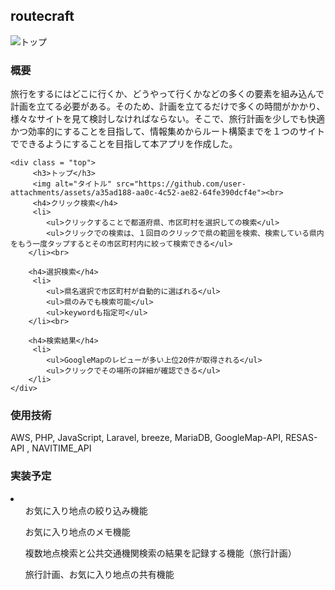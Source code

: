 <h2>routecraft</h2>
    <div class = "header">
        <img alt="トップ" src="https://github.com/user-attachments/assets/2e4b9d24-a773-46f1-b138-8afd62d7138c">
    <h3>概要</h3>
        旅行をするにはどこに行くか、どうやって行くかなどの多くの要素を組み込んで計画を立てる必要がある。そのため、計画を立てるだけで多くの時間がかかり、様々なサイトを見て検討しなければならない。そこで、旅行計画を少しでも快適かつ効率的にすることを目指して、情報集めからルート構築までを１つのサイトでできるようにすることを目指して本アプリを作成した。
    </div>

    <div class = "top">
         <h3>トップ</h3> 
         <img alt="タイトル" src="https://github.com/user-attachments/assets/a35ad188-aa0c-4c52-ae82-64fe390dcf4e"><br>
         <h4>クリック検索</h4>
         <li>
            <ul>クリックすることで都道府県、市区町村を選択しての検索</ul>
            <ul>クリックでの検索は、１回目のクリックで県の範囲を検索、検索している県内をもう一度タップするとその市区町村内に絞って検索できる</ul>
        </li><br>
        
        <h4>選択検索</h4>
         <li>
            <ul>県名選択で市区町村が自動的に選ばれる</ul>
            <ul>県のみでも検索可能</ul>
            <ul>keywordも指定可</ul>   
        </li><br>
        
        <h4>検索結果</h4>
         <li>
            <ul>GoogleMapのレビューが多い上位20件が取得される</ul>
            <ul>クリックでその場所の詳細が確認できる</ul>
        </li>
    </div>


    
<h3>使用技術</h3>
    <p>AWS,
    PHP,
    JavaScript,
    Laravel,
    breeze,
    MariaDB,
    GoogleMap-API,
    RESAS-API ,
    NAVITIME_API</p>
    
<h3>実装予定</h3>
<li>
    <ul>お気に入り地点の絞り込み機能</ul>
    <ul>お気に入り地点のメモ機能</ul>
    <ul>複数地点検索と公共交通機関検索の結果を記録する機能（旅行計画）</ul>
    <ul>旅行計画、お気に入り地点の共有機能</ul>
</li>
    
